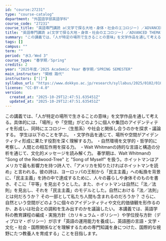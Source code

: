 ```yaml
---
id: "course:27231"
type: "course-catalog"
department: "外国語学部英語学科"
course_code: "27231"
course_title: "英語専門講読 a(文学で探る大地・身体・社会のエコロジー) ／ADVANCED THEMATIC READING (A)"
title: "英語専門講読 a(文学で探る大地・身体・社会のエコロジー) ／ADVANCED THEMATIC READING (A)"
summary: "この講義では、「人が特定の場所で生きることの意味」を文学作品を通して考える。具体的には、「場所」や「空間」がどのように個人や集団のアイデンティティを形成し、同時にエコロジー（生態系）や社会と関係し合うのかを探求・議論する。 学生は以下のこと…"
tags: []
campus: ""
term: ""
period: "水3／Wed 3"
course_type: "春学期／Spring"
credits: 2
year: "2025年度／2025 Academic Year 春学期／SPRING SEMESTER"
main_instructor: "関根 路代"
instructors: ["[]"]
syllabus_url: "https://www.dokkyo.ac.jp/research/syllabus/2025/0102/0102_27231_ja_JP.html"
license: "CC-BY-4.0"
version:
  created_at: "2025-10-29T12:47:51.635451Z"
  updated_at: "2025-10-29T12:47:51.635451Z"
---
```

この講義では、「人が特定の場所で生きることの意味」を文学作品を通して考える。具体的には、「場所」や「空間」がどのように個人や集団のアイデンティティを形成し、同時にエコロジー（生態系）や社会と関係し合うのかを探求・議論する。 学生は以下のことを学ぶ。 ・文学作品を通じて、場所や空間がアイデンティティ形成に果たす役割を深く理解する力。 ・自然環境を文学的・哲学的に考察し、人間との相互作用を探る力。 ・Walt Whitmanの詩的な言語と構造の分析を通じて、文化的メッセージを読み解く力。 春学期は、Walt Whitmanの "Song of the Redwood-Tree" と "Song of Myself" を扱う。ホイットマンはアメリカで最も影響力を持つ詩人で、「アメリカを知りたければホイットマンを読め」と言われる。彼の詩は、ヨーロッパの王制から「民主主義」への転換を背景に、「民主主義」を詩の中で達成するために、人々の暮らしや身体そのものを書き、そこに「平等」を見出そうとした。また、ホイットマンは自然に「法／法則」を見出し、それを「民主主義」のモデルとした。自然における「法／法則」とは何だろうか？ その一部として私たち人間も含まれるのだろうか？ さらに、自然という空間がどのように個々のアイデンティティや文化的価値観を形作るのか、あるいは社会との調和を生み出すのかを議論したい。 本講義では、英語学科の教育課程の編成・実施方針（カリキュラム・ポリシー）や学位授与方針（ディプロマ・ポリシー）が示す「英語の運用能力を養成し、英語圏の言語・文学・文化・社会・国際関係などを理解するための専門知識を身につけた、国際的な視野にたつ教養人を育成する」ことを目指します。
